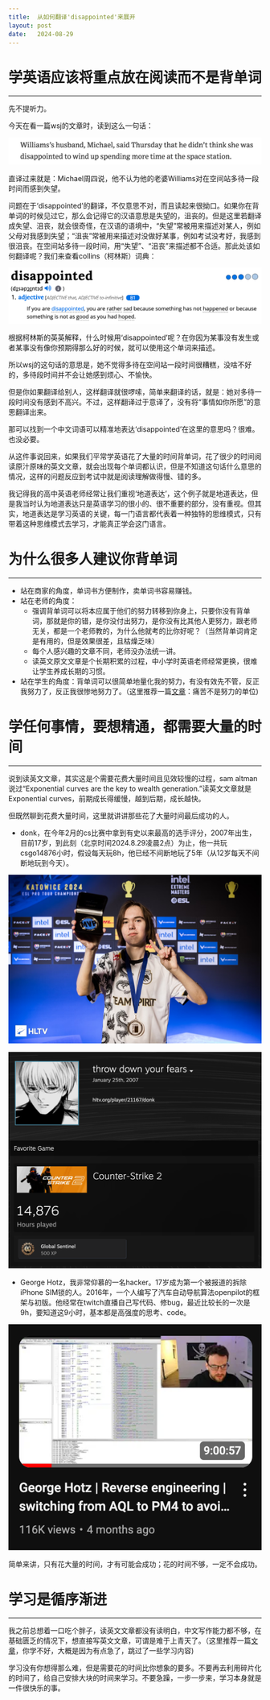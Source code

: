 ```yaml
---
title:  从如何翻译'disappointed'来展开
layout: post
date:   2024-08-29
---
```



# 学英语应该将重点放在阅读而不是背单词
---

先不提听力。

今天在看一篇wsj的文章时，读到这么一句话：

![](/images/image.png)

直译过来就是：Michael周四说，他不认为他的老婆Williams对在空间站多待一段时间而感到失望。

问题在于‘disappointed’的翻译，不仅意思不对，而且读起来很拗口。如果你在背单词的时候见过它，那么会记得它的汉语意思是失望的，沮丧的。但是这里若翻译成失望、沮丧，就会很奇怪，在汉语的语境中，“失望”常被用来描述对某人，例如父母对我感到失望；“沮丧”常被用来描述对没做好某事，例如考试没考好，我感到很沮丧。在空间站多待一段时间，用“失望”、“沮丧”来描述都不合适。那此处该如何翻译呢？我们来查看collins（柯林斯）词典：

![](/images/image-2.png)

根据柯林斯的英英解释，什么时候用‘disappointed’呢？在你因为某事没有发生或者某事没有像你预期得那么好的时候，就可以使用这个单词来描述。

所以wsj的这句话的意思是，她不觉得多待在空间站一段时间很糟糕，没啥不好的，多待段时间并不会让她感到烦心、不愉快。

但是你如果翻译给别人，这样翻译就很啰嗦，简单来翻译的话，就是：她对多待一段时间没有感到不高兴。不过，这样翻译过于意译了，没有将“事情如你所愿”的意思翻译出来。

那可以找到一个中文词语可以精准地表达‘disappointed’在这里的意思吗？很难。也没必要。

从这件事说回来，如果我们平常学英语花了大量的时间背单词，花了很少的时间阅读原汁原味的英文文章，就会出现每个单词都认识，但是不知道这句话什么意思的情况，这样的问题反应到考试中就是阅读理解做得慢、错的多。

我记得我的高中英语老师经常让我们重视‘地道表达’，这个例子就是地道表达，但是我当时认为地道表达只是英语学习的很小的、很不重要的部分，没有重视。但其实，地道表达是学习英语的关键，每一门语言都代表着一种独特的思维模式，只有带着这种思维模式去学习，才能真正学会这门语言。


# 为什么很多人建议你背单词
---

- 站在商家的角度，单词书方便制作，卖单词书容易赚钱。
- 站在老师的角度：
    - 强调背单词可以将本应属于他们的努力转移到你身上，只要你没有背单词，那就是你的错，是你没付出努力，是你没有比其他人更努力，跟老师无关，都是一个老师教的，为什么他就考的比你好呢？（当然背单词肯定是有用的，但是效果很差，且枯燥乏味）
    - 每个人感兴趣的文章不同，老师没办法统一讲。
    - 读英文原文文章是个长期积累的过程，中小学时英语老师经常更换，很难让学生养成长期的习惯。
- 站在学生的角度：背单词可以很简单地量化我的努力，有没有效先不管，反正我努力了，反正我很惨地努力了。（这里推荐一篇[文章](https://www.lesswrong.com/posts/bx3gkHJehRCYZAF3r/pain-is-not-the-unit-of-effort)：痛苦不是努力的单位)


# 学任何事情，要想精通，都需要大量的时间
---

说到读英文文章，其实这是个需要花费大量时间且见效较慢的过程，sam altman说过“Exponential curves are the key to wealth generation.”读英文文章就是Exponential curves，前期成长得缓慢，越到后期，成长越快。

但既然聊到花费大量时间，这里就讲讲那些花了大量时间最后成功的人。

- donk，在今年2月的cs比赛中拿到有史以来最高的选手评分，2007年出生，目前17岁，到此刻（北京时间2024.8.29凌晨2点）为止，他一共玩csgo14876小时，假设每天玩8h，他已经不间断地玩了5年（从12岁每天不间断地玩到今天）。

![](/images/image-4.png)

![](/images/image-3.png)

- George Hotz，我非常仰慕的一名hacker。17岁成为第一个被报道的拆除iPhone SIM锁的人。2016年，一个人编写了汽车自动导航算法openpilot的框架与初版。他经常在twitch直播自己写代码、修bug，最近比较长的一次是9h，要知道这9小时，基本都是高强度的思考、code。

![](/images/image-5.png)

简单来讲，只有花大量的时间，才有可能会成功；花的时间不够，一定不会成功。


# 学习是循序渐进
---

我之前总想着一口吃个胖子，读英文文章都没有读明白，中文写作能力都不够，在基础匮乏的情况下，想直接写英文文章，可谓是难于上青天了。（这里推荐一篇[文章](https://lelouch.dev/blog/you-are-probably-not-dumb/)，你学不好，大概是因为有点急了，跳过了一些学习内容)

学习没有你想得那么难，但是需要花的时间比你想象的要多。不要再去利用碎片化的时间了，给自己安排大块的时间来学习。不要急躁，一步一步来，学习本身就是一件很快乐的事。